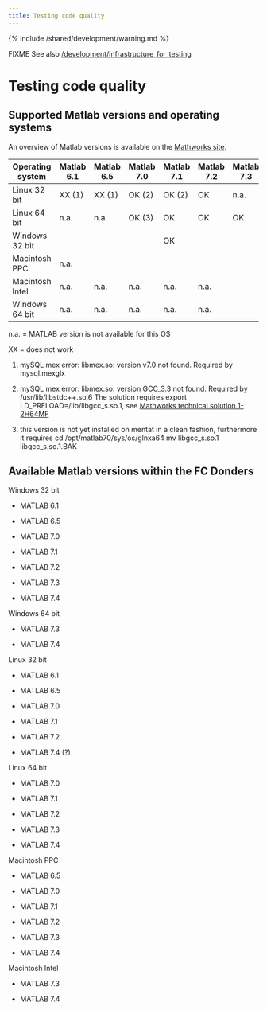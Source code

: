 ```yaml
---
title: Testing code quality
---
```


{% include /shared/development/warning.md %}

FIXME See also [/development/infrastructure_for_testing](/development/infrastructure_for_testing)

# Testing code quality

## Supported Matlab versions and operating systems

An overview of Matlab versions is available on the [Mathworks site](http://www.mathworks.com/support/sysreq/previous_releases.html).

 | Operating system | Matlab 6.1 | Matlab 6.5 | Matlab 7.0 | Matlab 7.1 | Matlab 7.2 | Matlab 7.3 | Matlab 7.4 | 
 | ---------------- | ---------- | ---------- | ---------- | ---------- | ---------- | ---------- | ---------- | 
 | Linux 32 bit     | XX (1)     | XX (1)     | OK (2)     | OK (2)     | OK         | n.a.       |            | 
 | Linux 64 bit     | n.a.       | n.a.       | OK (3)     | OK         | OK         | OK         |            | 
 | Windows 32 bit   |            |            |            | OK         |            |            |            | 
 | Macintosh PPC    | n.a.       |            |            |            |            |            |            | 
 | Macintosh Intel  | n.a.       | n.a.       | n.a.       | n.a.       | n.a.       |            |            | 
 | Windows 64 bit   | n.a.       | n.a.       | n.a.       | n.a.       | n.a.       |            |            | 

n.a. = MATLAB version is not available for this OS

XX = does not work

1) mySQL mex error: libmex.so: version v7.0 not found. Required by mysql.mexglx

2) mySQL mex error: libmex.so: version GCC_3.3 not found. Required by /usr/lib/libstdc++.so.6
The solution requires export LD_PRELOAD=/lib/libgcc_s.so.1, see [Mathworks technical solution 1-2H64MF](http://www.mathworks.com/support/solutions/data/1-2H64MF.html?product=CO&solution=1-2H64MF)

3) this version is not yet installed on mentat in a clean fashion, furthermore it requires
cd /opt/matlab70/sys/os/glnxa64
mv libgcc_s.so.1 libgcc_s.so.1.BAK

## Available Matlab versions within the FC Donders

Windows 32 bit

*  MATLAB 6.1

*  MATLAB 6.5

*  MATLAB 7.0

*  MATLAB 7.1

*  MATLAB 7.2

*  MATLAB 7.3

*  MATLAB 7.4

Windows 64 bit

*  MATLAB 7.3

*  MATLAB 7.4

Linux 32 bit

*  MATLAB 6.1

*  MATLAB 6.5

*  MATLAB 7.0

*  MATLAB 7.1

*  MATLAB 7.2

*  MATLAB 7.4 (?)

Linux 64 bit

*  MATLAB 7.0

*  MATLAB 7.1

*  MATLAB 7.2

*  MATLAB 7.3

*  MATLAB 7.4

Macintosh PPC

*  MATLAB 6.5

*  MATLAB 7.0

*  MATLAB 7.1

*  MATLAB 7.2

*  MATLAB 7.3

*  MATLAB 7.4

Macintosh Intel

*  MATLAB 7.3

*  MATLAB 7.4

